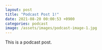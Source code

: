 ```yaml
---
layout: post
title: "Podcast Post 1!"
date: 2021-08-20 00:00:53 +0900
categories: podcast
image: /assets/images/podcast-image-1.jpg
---
```

This is a podcast post.
